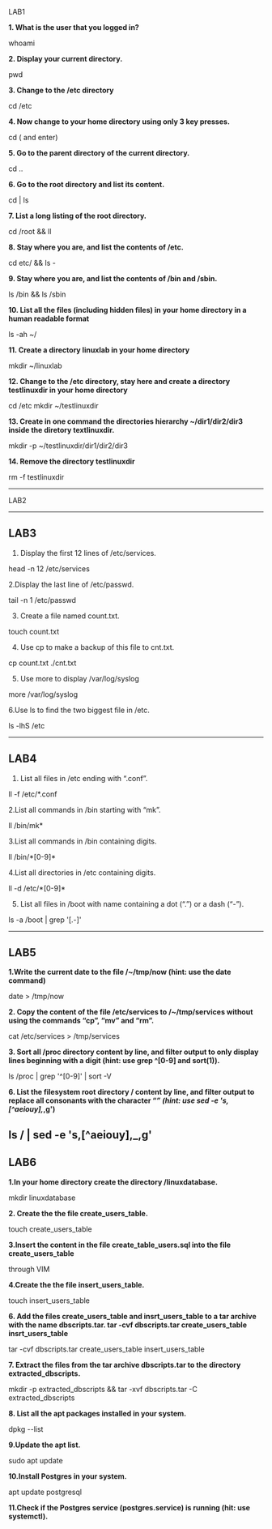 LAB1

**1. What is the user that you logged in?**

whoami

**2. Display your current directory.**

pwd

**3. Change to the /etc directory**

cd /etc

**4. Now change to your home directory using only 3 key presses.**

cd ( and enter)

**5. Go to the parent directory of the current directory.**

cd ..

**6. Go to the root directory and list its content.**

cd | ls

**7. List a long listing of the root directory.**

cd /root && ll

**8. Stay where you are, and list the contents of /etc.**

cd etc/ && ls -

**9. Stay where you are, and list the contents of /bin and /sbin.**

ls /bin && ls /sbin

**10. List all the files (including hidden files) in your home directory in a human readable format**

ls -ah ~/

**11. Create a directory linuxlab in your home directory**

mkdir ~/linuxlab

**12. Change to the /etc directory, stay here and create a directory testlinuxdir in your home directory**

cd /etc
mkdir ~/testlinuxdir

**13. Create in one command the directories hierarchy ~/dir1/dir2/dir3 inside the diretory textlinuxdir.**

mkdir -p ~/testlinuxdir/dir1/dir2/dir3

**14. Remove the directory testlinuxdir**

rm -f testlinuxdir

***
LAB2
***

LAB3
---------------------------------------------------------------------------------------------------------------------
1. Display the first 12 lines of /etc/services.

 head -n 12 /etc/services

2.Display the last line of /etc/passwd.

tail -n 1 /etc/passwd

3. Create a file named count.txt.

touch count.txt

4. Use cp to make a backup of this file to cnt.txt.
   
cp count.txt ./cnt.txt

5. Use more to display /var/log/syslog
   
 more /var/log/syslog
 
6.Use ls to find the two biggest file in /etc.

ls -lhS /etc

---------------------------------------------------------------------------------------------------------------------
LAB4
---------------------------------------------------------------------------------------------------------------------
1. List all files in /etc ending with “.conf”.

ll -f /etc/*.conf

2.List all commands in /bin starting with “mk”.

ll /bin/mk*

3.List all commands in /bin containing digits.

ll /bin/\*[0-9]\*

4.List all directories in /etc containing digits.

ll -d /etc/\*[0-9]\*

5. List all files in /boot with name containing a dot (“.”) or a dash (“-”).

 ls -a /boot | grep '[.-]'

---------------------------------------------------------------------------------------------------------------------
LAB5
---------------------------------------------------------------------------------------------------------------------
**1.Write the current date to the file /~/tmp/now (hint: use the date command)**

date > /tmp/now

**2. Copy the content of the file /etc/services to /~/tmp/services without using the commands “cp”, “mv” and “rm”.**

cat /etc/services > /tmp/services

**3. Sort all /proc directory content by line, and filter output to only display lines beginning with a digit (hint: use grep ^[0-9] and sort(1)).**

ls /proc | grep '^[0-9]' | sort -V

**6. List the filesystem root directory / content by line, and filter output to replace all consonants with the character “_” (hint: use sed -e 's,[^aeiouy],_,g')**

ls / | sed -e 's,[^aeiouy],_,g'
---------------------------------------------------------------------------------------------------------------------
LAB6
---------------------------------------------------------------------------------------------------------------------
**1.In your home directory create the directory /linuxdatabase.**

mkdir linuxdatabase

**2. Create the the file create_users_table.**

touch create_users_table

**3.Insert the content in the file create_table_users.sql into the file create_users_table**

through VIM

**4.Create the the file insert_users_table.**

touch insert_users_table

**6. Add the files create_users_table and insrt_users_table to a tar archive with the name dbscripts.tar.
tar -cvf dbscripts.tar create_users_table insrt_users_table**

tar -cvf dbscripts.tar create_users_table insert_users_table


**7. Extract the files from the tar archive dbscripts.tar to the directory extracted_dbscripts.**

mkdir -p extracted_dbscripts && tar -xvf dbscripts.tar -C extracted_dbscripts

**8. List all the apt packages installed in your system.**

dpkg --list

**9.Update the apt list.**

sudo apt update

**10.Install Postgres in your system.**

apt update postgresql

**11.Check if the Postgres service (postgres.service) is running (hit: use systemctl).**
